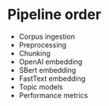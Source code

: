 # Pipeline order

- Corpus ingestion
- Preprocessing
- Chunking
- OpenAI embedding
- SBert embedding
- FastText embedding
- Topic models
- Performance metrics
